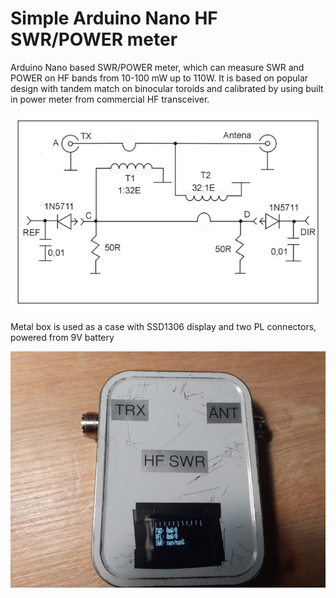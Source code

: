 # Simple Arduino Nano HF SWR/POWER meter
Arduino Nano based SWR/POWER meter, which can measure SWR and POWER on HF bands from 10-100 mW up to 110W. It is based on popular design with tandem match on binocular toroids and calibrated by using built in power meter from commercial HF transceiver.

![alt text](images/tandem.jpg)

Metal box is used as a case with SSD1306 display and two PL connectors, powered from 9V battery

![alt text](images/meter.jpg)
